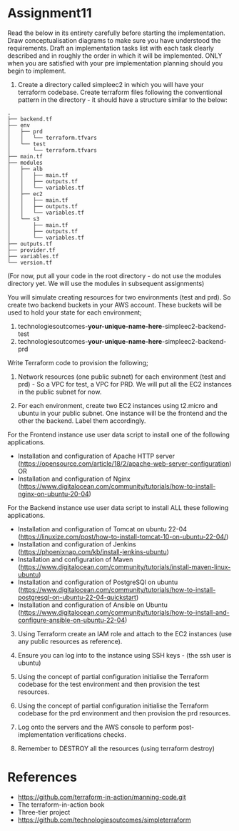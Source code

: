 # Assignment11

Read the below in its entirety carefully before starting the implementation. Draw conceptualisation diagrams to make sure you have understood the requirements. Draft an implementation tasks list with each task clearly described and in roughly the order in which it will be implemented.
ONLY when you are satisfied with your pre implementation planning should you begin to implement.

1) Create a directory called simpleec2 in which you will have your terraform codebase. Create terraform files 
following the conventional pattern in the directory - it should have a structure similar to the below:

```
.
├── backend.tf
├── env
│   ├── prd
│   │   └── terraform.tfvars
│   └── test
│       └── terraform.tfvars
├── main.tf
├── modules
│   ├── alb
│   │   ├── main.tf
│   │   ├── outputs.tf
│   │   └── variables.tf
│   ├── ec2
│   │   ├── main.tf
│   │   ├── outputs.tf
│   │   └── variables.tf
│   └── s3
│       ├── main.tf
│       ├── outputs.tf
│       └── variables.tf
├── outputs.tf
├── provider.tf
├── variables.tf
└── version.tf
```

(For now, put all your code in the root directory - do not use the modules directory yet. We will use the modules in 
subsequent assignments)

You will simulate creating resources for two environments (test and prd). So create two backend buckets in your
AWS account. These buckets will be used to hold your state for each environment;

1) technologiesoutcomes-<b>your-unique-name-here</b>-simpleec2-backend-test
2) technologiesoutcomes-<b>your-unique-name-here</b>-simpleec2-backend-prd

Write Terraform code to provision the following;

1) Network resources (one public subnet) for each environment (test and prd) - So a VPC for test,  a VPC for PRD.
We will put all the EC2 instances in the public subnet for now.

2) For each environment, create two EC2 instances using t2.micro and ubuntu in your public subnet. 
One instance will be the frontend and the other the backend. Label them accordingly.

For the Frontend instance use user data script to install one of the following applications.
* Installation and configuration of Apache HTTP server (https://opensource.com/article/18/2/apache-web-server-configuration)
OR
* Installation and configuration of Nginx (https://www.digitalocean.com/community/tutorials/how-to-install-nginx-on-ubuntu-20-04)

For the Backend instance use user data script to install ALL these following applications.
* Installation and configuration of Tomcat on ubuntu 22-04 (https://linuxize.com/post/how-to-install-tomcat-10-on-ubuntu-22-04/)
*  Installation and configuration of Jenkins (https://phoenixnap.com/kb/install-jenkins-ubuntu)
* Installation and configuration of Maven (https://www.digitalocean.com/community/tutorials/install-maven-linux-ubuntu)
* Installation and configuration of PostgreSQl on ubuntu (https://www.digitalocean.com/community/tutorials/how-to-install-postgresql-on-ubuntu-22-04-quickstart)
* Installation and configuration of Ansible on Ubuntu (https://www.digitalocean.com/community/tutorials/how-to-install-and-configure-ansible-on-ubuntu-22-04)


3) Using Terraform create an IAM role and attach to the EC2 instances (use any public resources as reference).

4) Ensure you can log into to the instance using SSH keys - (the ssh user is ubuntu)

5) Using the concept of partial configuration initialise the Terraform codebase for the test environment and then provision the test resources.

6) Using the concept of partial configuration initialise the Terraform codebase for the prd environment and then provision the prd resources.

7) Log onto the servers and the  AWS console to perform post-implementation verifications checks.

8) Remember to DESTROY all the resources (using terraform destroy)

References
===========

* https://github.com/terraform-in-action/manning-code.git
* The terraform-in-action book
* Three-tier project
* https://github.com/technologiesoutcomes/simpleterraform
